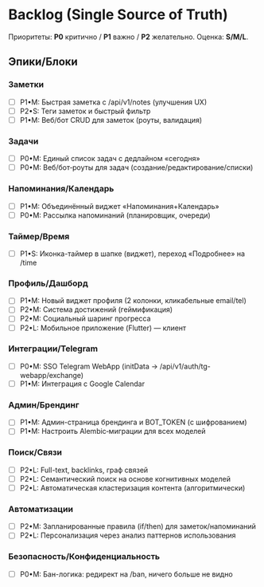 # Backlog (Single Source of Truth)
Приоритеты: **P0** критично / **P1** важно / **P2** желательно. Оценка: **S/M/L**.

## Эпики/Блоки
### Заметки
- [ ] P1•M: Быстрая заметка с /api/v1/notes (улучшения UX)
- [ ] P2•S: Теги заметок и быстрый фильтр
- [ ] P1•M: Веб/бот CRUD для заметок (роуты, валидация)

### Задачи
- [ ] P0•M: Единый список задач с дедлайном «сегодня»
- [ ] P0•M: Веб/бот‑роуты для задач (создание/редактирование/списки)

### Напоминания/Календарь
- [ ] P1•M: Объединённый виджет «Напоминания+Календарь»
- [ ] P0•M: Рассылка напоминаний (планировщик, очереди)

### Таймер/Время
- [ ] P1•S: Иконка-таймер в шапке (виджет), переход «Подробнее» на /time

### Профиль/Дашборд
- [ ] P1•M: Новый виджет профиля (2 колонки, кликабельные email/tel)
- [ ] P2•M: Система достижений (геймификация)
- [ ] P2•M: Социальный шаринг прогресса
- [ ] P2•L: Мобильное приложение (Flutter) — клиент

### Интеграции/Telegram
- [ ] P0•M: SSO Telegram WebApp (initData → /api/v1/auth/tg-webapp/exchange)
- [ ] P1•M: Интеграция с Google Calendar

### Админ/Брендинг
- [ ] P1•M: Админ-страница брендинга и BOT_TOKEN (с шифрованием)
- [ ] P1•M: Настроить Alembic‑миграции для всех моделей

### Поиск/Связи
- [ ] P2•L: Full-text, backlinks, граф связей
- [ ] P2•L: Семантический поиск на основе когнитивных моделей
- [ ] P2•L: Автоматическая кластеризация контента (алгоритмически)

### Автоматизации
- [ ] P2•M: Запланированные правила (if/then) для заметок/напоминаний
- [ ] P2•L: Персонализация через анализ паттернов использования

### Безопасность/Конфиденциальность
- [ ] P0•M: Бан-логика: редирект на /ban, ничего больше не видно

